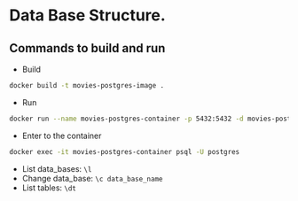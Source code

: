 # Data Base Structure.

## Commands to build and run

- Build

```bash
docker build -t movies-postgres-image .
```

- Run

```bash
docker run --name movies-postgres-container -p 5432:5432 -d movies-postgres-image
```

- Enter to the container

```bash
docker exec -it movies-postgres-container psql -U postgres
```

- List data_bases: `\l`
- Change data_base: `\c data_base_name`
- List tables: `\dt`
